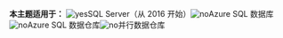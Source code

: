 **本主题适用于：** ![yes](../includes/media/yes.png)SQL Server（从 2016 开始）![no](../includes/media/no.png)Azure SQL 数据库![no](../includes/media/no.png)Azure SQL 数据仓库![no](../includes/media/no.png)并行数据仓库